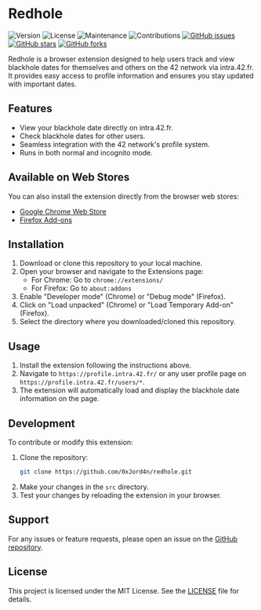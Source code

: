 # Redhole

![Version](https://img.shields.io/badge/dynamic/json?url=https%3A%2F%2Fraw.githubusercontent.com%2F0xJord4n%2Fredhole%2Frefs%2Fheads%2Fmain%2Fpackage.json&query=%24.version&label=version)
![License](https://img.shields.io/badge/license-MIT-green)
![Maintenance](https://img.shields.io/badge/maintained-yes-brightgreen)
![Contributions](https://img.shields.io/badge/contributions-welcome-orange)
[![GitHub issues](https://img.shields.io/github/issues/0xJord4n/redhole)](https://github.com/0xJord4n/redhole/issues)
[![GitHub stars](https://img.shields.io/github/stars/0xJord4n/redhole)](https://github.com/0xJord4n/redhole/stargazers)
[![GitHub forks](https://img.shields.io/github/forks/0xJord4n/redhole)](https://github.com/0xJord4n/redhole/network)

Redhole is a browser extension designed to help users track and view blackhole dates for themselves and others on the 42 network via intra.42.fr. It provides easy access to profile information and ensures you stay updated with important dates.

## Features

- View your blackhole date directly on intra.42.fr.
- Check blackhole dates for other users.
- Seamless integration with the 42 network's profile system.
- Runs in both normal and incognito mode.

## Available on Web Stores

You can also install the extension directly from the browser web stores:

- [Google Chrome Web Store](https://chromewebstore.google.com/detail/redhole/phiflbacebjafdkhipabfamhfiogkpoo)
- [Firefox Add-ons](https://addons.mozilla.org/en-US/firefox/addon/redhole)

## Installation

1. Download or clone this repository to your local machine.
2. Open your browser and navigate to the Extensions page:
   - For Chrome: Go to `chrome://extensions/`
   - For Firefox: Go to `about:addons`
3. Enable "Developer mode" (Chrome) or "Debug mode" (Firefox).
4. Click on "Load unpacked" (Chrome) or "Load Temporary Add-on" (Firefox).
5. Select the directory where you downloaded/cloned this repository.

## Usage

1. Install the extension following the instructions above.
2. Navigate to `https://profile.intra.42.fr/` or any user profile page on `https://profile.intra.42.fr/users/*`.
3. The extension will automatically load and display the blackhole date information on the page.

## Development

To contribute or modify this extension:

1. Clone the repository:
   ```bash
   git clone https://github.com/0xJord4n/redhole.git
   ```
2. Make your changes in the `src` directory.
3. Test your changes by reloading the extension in your browser.

## Support

For any issues or feature requests, please open an issue on the [GitHub repository](https://github.com/0xJord4n/redhole/issues).

## License

This project is licensed under the MIT License. See the [LICENSE](LICENSE) file for details.
